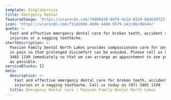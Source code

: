 ```yaml
---
template: SingleService
title: Emergency Dental
featuredImage: 'https://ucarecdn.com/74000439-0df9-4e2d-8329-80ab38f22fb3/'
icon: 'https://ucarecdn.com/711d2b98-4b0b-4488-9579-141c86c96544/'
quote: >-
  Fast and effective emergency dental care for broken teeth, accident related
  injuries or a nagging toothache.
shortDescription: >-
  Passion Family Dental North Lakes provides compassionate care for any patient
  in pain so that prolonged discomfort can be avoided. Please call us on (07)
  3465 1199 immediately so that we can arrange an appointment to see you as soon
  as possible. 
serviceBlocks: []
meta:
  description: >-
    Fast and effective emergency dental care for broken teeth, accident related
    injuries or a nagging toothache. Call us today on (07) 3465 1199
  title: Emergency Dental Care | Passion Family Dental North Lakes
---
```


